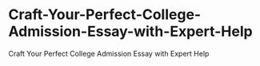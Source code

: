 # Craft-Your-Perfect-College-Admission-Essay-with-Expert-Help
Craft Your Perfect College Admission Essay with Expert Help
